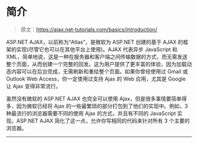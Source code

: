 # 简介

> 原文：<https://ajax.net-tutorials.com/basics/introduction/>

ASP.NET AJAX，以前称为“Atlas”，是微软为 ASP.NET 创建的基于 AJAX 的框架的实现(尽管它也可以在其他平台上使用)。AJAX 代表异步 JavaScript 和 XML，简单地说，这是一种在服务器和客户端之间传输数据的方式，而无需发送整个页面，从而创建一个完整的回发。这为用户提供了更丰富的体验，因为加载动态内容可以在后台完成，无需刷新和重绘整个页面。如果你曾经使用过 Gmail 或 Outlook Web Access，你一定使用过支持 Ajax 的 Web 应用，尤其是 Google 让 Ajax 变得非常流行。

虽然没有微软的 ASP.NET AJAX 也完全可以使用 Ajax，但是很多事情要简单得多，因为微软已经将 Ajax 的一些最繁琐的部分打包到了他们的实现中。例如，3 种最流行的浏览器需要不同的使用 Ajax 的方式，并且有不同的 JavaScript 实现。ASP.NET AJAX 简化了这一点，允许你写相同的代码来针对所有 3 个主要的浏览器。

* * *